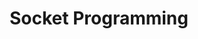 ---
layout: default
title: Socket Programming
description: Socket Programming notes
has_toc: false
nav_order: 2
parent: Computer Networks
permalink: /computer-networks/socket-programming
---